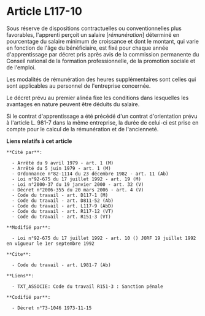 # Article L117-10

Sous réserve de dispositions contractuelles ou conventionnelles plus favorables, l'apprenti perçoit un salaire
[*rémunération*] déterminé en pourcentage du salaire minimum de croissance et dont le montant, qui varie en fonction de l'âge
du bénéficiaire, est fixé pour chaque année d'apprentissage par décret pris après avis de la commission permanente du Conseil
national de la formation professionnelle, de la promotion sociale et de l'emploi.

Les modalités de rémunération des heures supplémentaires sont celles qui sont applicables au personnel de l'entreprise
concernée.

Le décret prévu au premier alinéa fixe les conditions dans lesquelles les avantages en nature peuvent être déduits du
salaire.

Si le contrat d'apprentissage a été précédé d'un contrat d'orientation prévu à l'article L. 981-7 dans la même entreprise, la
durée de celui-ci est prise en compte pour le calcul de la rémunération et de l'ancienneté.

**Liens relatifs à cet article**

	**Cité par**:

	  - Arrêté du 9 avril 1979 - art. 1 (M)
	  - Arrêté du 5 juin 1979 - art. 1 (M)
	  - Ordonnance n°82-1114 du 23 décembre 1982 - art. 11 (Ab)
	  - Loi n°92-675 du 17 juillet 1992 - art. 19 (M)
	  - Loi n°2000-37 du 19 janvier 2000 - art. 32 (V)
	  - Décret n°2006-355 du 20 mars 2006 - art. 4 (V)
	  - Code du travail - art. D117-1 (M)
	  - Code du travail - art. D811-52 (Ab)
	  - Code du travail - art. L117-9 (AbD)
	  - Code du travail - art. R117-12 (VT)
	  - Code du travail - art. R151-3 (VT)

	**Modifié par**:

	  - Loi n°92-675 du 17 juillet 1992 - art. 10 () JORF 19 juillet 1992 en vigueur le 1er septembre 1992

	**Cite**:

	  - Code du travail - art. L981-7 (Ab)

	**Liens**:

	  - TXT_ASSOCIE: Code du travail R151-3 : Sanction pénale

	**Codifié par**:

	  - Décret n°73-1046 1973-11-15
